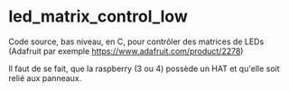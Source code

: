 # led_matrix_control_low
Code source, bas niveau, en C, pour contrôler des matrices de LEDs
(Adafruit par exemple https://www.adafruit.com/product/2278)

Il faut de se fait, que la raspberry (3 ou 4) possède un HAT et qu'elle soit relié aux panneaux.

